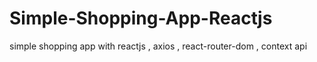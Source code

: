 # Simple-Shopping-App-Reactjs
simple  shopping app with reactjs , axios , react-router-dom  , context api 
